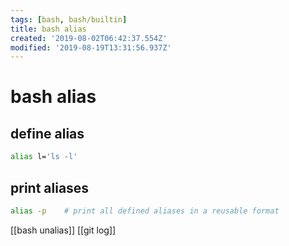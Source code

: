 ```yaml
---
tags: [bash, bash/builtin]
title: bash alias
created: '2019-08-02T06:42:37.554Z'
modified: '2019-08-19T13:31:56.937Z'
---
```


# bash alias

## define alias
```sh
alias l='ls -l'
```

## print aliases
```sh
alias -p    # print all defined aliases in a reusable format
```

[[bash unalias]]
[[git log]]
